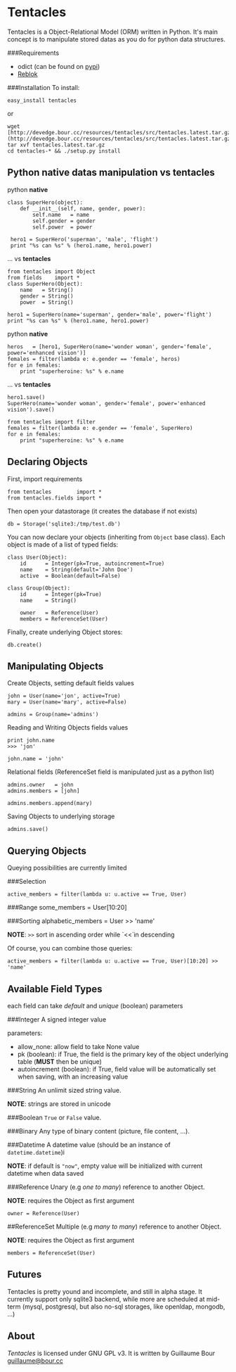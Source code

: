 Tentacles
=========

Tentacles is a Object-Relational Model (ORM) written in Python.
It's main concept is to manipulate stored datas as you do for python data structures.

###Requirements
* odict (can be found on [pypi](pypi.python.org))
* [Reblok](http://devedge.bour/cc/wiki/Reblok)

###Installation
To install:

	easy_install tentacles

or

	wget [http://devedge.bour.cc/resources/tentacles/src/tentacles.latest.tar.gz](http://devedge.bour.cc/resources/tentacles/src/tentacles.latest.tar.gz)
	tar xvf tentacles.latest.tar.gz
	cd tentacles-* && ./setup.py install


Python native datas manipulation vs tentacles
---------------------------------------------

python **native**

	class SuperHero(object):
		def __init__(self, name, gender, power):
			self.name   = name
			self.gender = gender
			self.power  = power
	
	 hero1 = SuperHero('superman', 'male', 'flight')
	 print "%s can %s" % (hero1.name, hero1.power)

... vs **tentacles**

	from tentacles import Object
	from fields    import *
	class SuperHero(Object):
		name   = String()
		gender = String()
		power  = String()
	
	hero1 = SuperHero(name='superman', gender='male', power='flight')
	print "%s can %s" % (hero1.name, hero1.power)


python **native**

	heros   = [hero1, SuperHero(name='wonder woman', gender='female', power='enhanced vision')]
	females = filter(lambda e: e.gender == 'female', heros)
	for e in females:
		print "superheroine: %s" % e.name

... vs **tentacles**

	hero1.save()
	SuperHero(name='wonder woman', gender='female', power='enhanced vision').save()

	from tentacles import filter
	females = filter(lambda e: e.gender == 'female', SuperHero)
	for e in females:
		print "superheroine: %s" % e.name


Declaring Objects
-----------------

First, import requirements
	
	from tentacles        import *
	from tentacles.fields import *

Then open your datastorage (it creates the database if not exists)

	db = Storage('sqlite3:/tmp/test.db')

You can now declare your objects (inheriting from `Object` base class).
Each object is made of a list of typed fields:

	class User(Object):
		id 	    = Integer(pk=True, autoincrement=True)
		name    = String(default='John Doe')
		active  = Boolean(default=False)

	class Group(Object):
		id      = Integer(pk=True)
		name    = String()

		owner   = Reference(User)
		members = ReferenceSet(User)

Finally, create underlying Object stores:

	db.create()


Manipulating Objects
--------------------

Create Objects, setting default fields values

	john = User(name='jon', active=True)
	mary = User(name='mary', active=False)

	admins = Group(name='admins')

Reading and Writing Objects fields values

	print john.name
	>>> 'jon'

	john.name = 'john'

Relational fields (ReferenceSet field is manipulated just as a python list)

	admins.owner   = john
	admins.members = [john]

	admins.members.append(mary)

Saving Objects to underlying storage

	admins.save()


Querying Objects
----------------
Queying possibilities are currently limited

###Selection

	active_members = filter(lambda u: u.active == True, User)

###Range
	some_members   = User[10:20]

###Sorting
	alphabetic_members = User >> 'name'

**NOTE**: `>>` sort in ascending order while `<<̀  in descending

Of course, you can combine those queries:

	active_members = filter(lambda u: u.active == True, User)[10:20] >> 'name'


Available Field Types
---------------------

each field can take *default* and *unique* (boolean) parameters

###Integer
	A signed integer value

parameters:

* allow_none: allow field to take None value
* pk (boolean): if True, the field is the primary key of the object underlying table (**MUST** then be unique)
* autoincrement (boolean): if True, field value will be automatically set when saving, with an increasing value

	
###String
	An unlimit sized string value.

**NOTE**: strings are stored in unicode

###Boolean
	`True` or `False` value.

###Binary
	Any type of binary content (picture, file content, ...).

###Datetime
	A datetime value (should be an instance of `datetime.datetime`)i

**NOTE**: if default is `"now"`, empty value will be initialized with current datetime when data saved

###Reference
	Unary (e.g *one to many*) reference to another Object.

**NOTE**: requires the Object as first argument

	owner = Reference(User)

##ReferenceSet
	Multiple (e.g *many to many*) reference to another Object.

**NOTE**: requires the Object as first argument

	members = ReferenceSet(User)


Futures
-------

Tentacles is pretty yound and incomplete, and still in alpha stage.
It currently support only sqlite3 backend, while more are scheduled at mid-term (mysql, postgresql, but also no-sql storages, like openldap, mongodb, ...)


About
-----

*Tentacles* is licensed under GNU GPL v3.
It is written by Guillaume Bour <guillaume@bour.cc>
